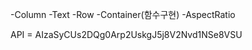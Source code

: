 -Column
 -Text
 -Row
   -Container(함수구현)
   -AspectRatio

   API = AIzaSyCUs2DQg0Arp2UskgJ5j8V2Nvd1NSe8VSU